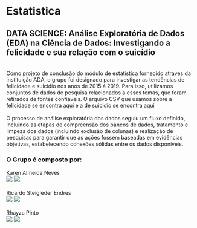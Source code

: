 # Estatistica
## DATA SCIENCE: Análise Exploratória de Dados (EDA) na Ciência de Dados: Investigando a felicidade e sua relação com o suicídio
<br>
Como projeto de conclusão do módulo de estatistica fornecido atraves da instituição ADA, o grupo foi designado para investigar as tendências de felicidade e suicídio nos anos de 2015 á 2019. Para isso, utilizamos conjuntos de dados de pesquisa relacionados a esses temas, que foram retirados de fontes confiáveis. O arquivo CSV que usamos sobre a felicidade se encontra <a href = "https://www.kaggle.com/datasets/unsdsn/world-happiness">aqui</a> e a de suicidio se encontra <a href = "https://www.kaggle.com/datasets/nourajo/suicide-rates-worldwide-20002019">aqui</a>
<br>
<br>
O processo de análise exploratória dos dados seguiu um fluxo definido, incluindo as etapas de compreensão dos bancos de dados, tratamento e limpeza dos dados (incluindo exclusão de colunas) e realização de pesquisas para garantir que as ações fossem baseadas em evidências objetivas, estabelecendo conexões sólidas entre os dados disponíveis.
<br>
  
  ### O Grupo é composto por:
 
<div>
  <div>
    Karen Almeida Neves<br>
    <a href = "karenalmeidaneves@gmail.com"><img src="https://img.shields.io/badge/-Gmail-%23333?style=for-the-badge&logo=gmail&logoColor=white" target="_blank"></a>
    <a href="https://www.linkedin.com/in/karen-almeida-neves/" target="_blank"><img src="https://img.shields.io/badge/-LinkedIn-%230077B5?style=for-the-badge&logo=linkedin&logoColor=white" target="_blank"></a>
  </div>
  <br>
  <div>
    Ricardo Steigleder Endres<br>
    <a href = "mailto:ricardoendres@gmail.com"><img src="https://img.shields.io/badge/-Gmail-%23333?style=for-the-badge&logo=gmail&logoColor=white" target="_blank"></a>
    <a href="https://www.linkedin.com/in/ricardoendres/" target="_blank"><img src="https://img.shields.io/badge/-LinkedIn-%230077B5?style=for-the-badge&logo=linkedin&logoColor=white" target="_blank"></a>
  </div>
  <br>
  <div>
    Rhayza Pinto<br>
    <a href = "mailto:rhayzapinto@gmail.com"><img src="https://img.shields.io/badge/-Gmail-%23333?style=for-the-badge&logo=gmail&logoColor=white" target="_blank"></a>
    <a href="https://www.linkedin.com/in/rhayza-pinto/" target="_blank"><img src="https://img.shields.io/badge/-LinkedIn-%230077B5?style=for-the-badge&logo=linkedin&logoColor=white" target="_blank"></a>
  </div>
</div>
